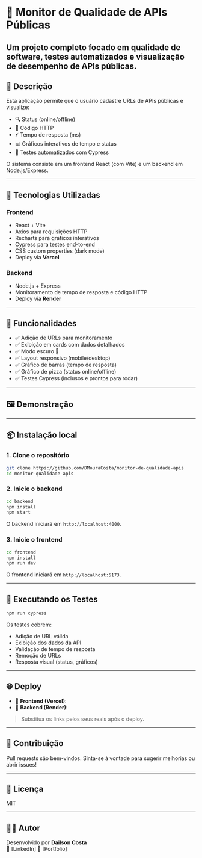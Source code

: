 
# 🧪 Monitor de Qualidade de APIs Públicas

Um projeto completo focado em qualidade de software, testes automatizados e visualização de desempenho de APIs públicas. 
---

## 📌 Descrição

Esta aplicação permite que o usuário cadastre URLs de APIs públicas e visualize:

- 🔍 Status (online/offline)
- 📡 Código HTTP
- ⚡ Tempo de resposta (ms)
- 📊 Gráficos interativos de tempo e status
- 🧪 Testes automatizados com Cypress

O sistema consiste em um frontend React (com Vite) e um backend em Node.js/Express.

---

## 🎯 Tecnologias Utilizadas

### Frontend
- React + Vite
- Axios para requisições HTTP
- Recharts para gráficos interativos
- Cypress para testes end-to-end
- CSS custom properties (dark mode)
- Deploy via **Vercel**

### Backend
- Node.js + Express
- Monitoramento de tempo de resposta e código HTTP
- Deploy via **Render**

---

## 🚀 Funcionalidades

- ✅ Adição de URLs para monitoramento
- ✅ Exibição em cards com dados detalhados
- ✅ Modo escuro 🌙
- ✅ Layout responsivo (mobile/desktop)
- ✅ Gráfico de barras (tempo de resposta)
- ✅ Gráfico de pizza (status online/offline)
- ✅ Testes Cypress (inclusos e prontos para rodar)

---

## 🖼️ Demonstração


---

## 📦 Instalação local

### 1. Clone o repositório

```bash
git clone https://github.com/DMouraCosta/monitor-de-qualidade-apis
cd monitor-qualidade-apis
```

### 2. Inicie o backend

```bash
cd backend
npm install
npm start
```

O backend iniciará em `http://localhost:4000`.

### 3. Inicie o frontend

```bash
cd frontend
npm install
npm run dev
```

O frontend iniciará em `http://localhost:5173`.

---

## 🧪 Executando os Testes

```bash
npm run cypress
```

Os testes cobrem:

- Adição de URL válida
- Exibição dos dados da API
- Validação de tempo de resposta
- Remoção de URLs
- Resposta visual (status, gráficos)

---

## 🌐 Deploy

- 🔗 **Frontend (Vercel)**: 
- 🔗 **Backend (Render)**: 

> Substitua os links pelos seus reais após o deploy.

---

## 🤝 Contribuição

Pull requests são bem-vindos. Sinta-se à vontade para sugerir melhorias ou abrir issues!

---

## 📃 Licença

MIT

---

## 👨‍💻 Autor

Desenvolvido por **Dailson Costa**  
🔗 [LinkedIn]
📂 [Portfólio] 
